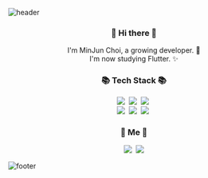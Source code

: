 ![header](https://capsule-render.vercel.app/api?type=slice&color=gradient&height=170&section=header&text=MinJun%20Choi&fontColor=090707&fontAlignX=45&fontAlignY=65&fontSize=100)


<h3 align="center"> 👋 Hi there 👋 </h3>
<p align="center">
I'm MinJun Choi, a growing developer. 🌱 <br>
I'm now studying Flutter. ✨

</p>
<h3 align="center">📚 Tech Stack 📚</h3>
<p align="center">
  <img src="https://img.shields.io/badge/-Dart-yellowgreen"/>&nbsp
  <img src="https://img.shields.io/badge/-Flutter-blue"/>&nbsp  
  <img src="https://img.shields.io/badge/-Python-blueViolet"/>&nbsp
  <br>
  <img src="https://img.shields.io/badge/-C-green"/>&nbsp
  <img src="https://img.shields.io/badge/-Java-orange"/>&nbsp
  <img src="https://img.shields.io/badge/-Git-black"/>&nbsp
</p>


<h3 align="center">📌 Me 📌</h3>

<p align="center">
  <a href="https://plog.dev/"><img src="https://img.shields.io/badge/Blog-262626?style=flat-square&logo=D-Wave Systems&logoColor=white&link=https://newwisdom.tistory.com"/></a>&nbsp
  <a href="mailto:mj04300017@gmail.com"><img src="https://img.shields.io/badge/Gmail-d14836?style=flat-square&logo=Gmail&logoColor=white&link=mailto:mj04300017@gmail.com"/></a>
  
</p>

![footer](https://capsule-render.vercel.app/api?type=slice&color=footer&height=100&section=footer)

